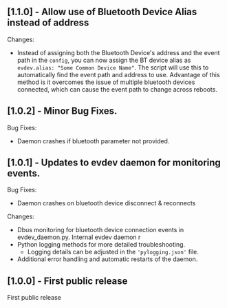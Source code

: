 ## [1.1.0] - Allow use of Bluetooth Device Alias instead of address

Changes:

* Instead of assigning both the Bluetooth Device's address and the event path in the `config`, you can now assign the BT device alias as `evdev.alias: "Some Common Device Name"`.  The script will use this to automatically find the event path and address to use.  Advantage of this method is it overcomes the issue of multiple bluetooth devices connected, which can cause the event path to change across reboots.

## [1.0.2] - Minor Bug Fixes.

Bug Fixes:

* Daemon crashes if bluetooth parameter not provided.

## [1.0.1] - Updates to evdev daemon for monitoring events.

Bug Fixes:

* Daemon crashes on bluetooth device disconnect & reconnects

Changes:

* Dbus monitoring for bluetooth device connection events in evdev_daemon.py. Internal evdev daemon r 
* Python logging methods for more detailed troubleshooting.
    - Logging details can be adjusted in the `'pylogging.json'` file.
* Additional error handling and automatic restarts of the daemon.

## [1.0.0] - First public release

First public release
